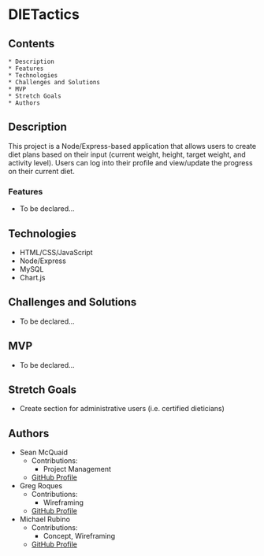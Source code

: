 # DIETactics
## Contents
    * Description
    * Features
    * Technologies
    * Challenges and Solutions
    * MVP
    * Stretch Goals
    * Authors

## Description
This project is a Node/Express-based application that allows users to create diet plans based on their input (current weight, height, target weight, and activity level). Users can log into their profile and view/update the progress on their current diet.

### Features
* To be declared...

## Technologies
* HTML/CSS/JavaScript
* Node/Express
* MySQL
* Chart.js

## Challenges and Solutions
* To be declared... 

## MVP
* To be declared...

## Stretch Goals
* Create section for administrative users (i.e. certified dieticians)

## Authors
* Sean McQuaid
    * Contributions:
        * Project Management
    * [GitHub Profile](https://github.com/seanmcquaid)
* Greg Roques
    * Contributions:
        * Wireframing
    * [GitHub Profile](https://github.com/GregRoques)
* Michael Rubino
    * Contributions:
        * Concept, Wireframing
    * [GitHub Profile](https://github.com/rubinoAM)